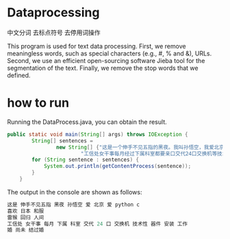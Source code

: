 # Dataprocessing
中文分词 去标点符号 去停用词操作

This program is used for text data processing.
First, we remove meaningless words, such as special characters (e.g., #, % and &), URLs. Second, we use an efficient open-sourcing software Jieba tool for the segmentation of the text. Finally, we remove the stop words that we defined.

# how to run
Running the DataProcess.java, you can obtain the result.

```java
public static void main(String[] args) throws IOException {
		String[] sentences =
				new String[] {"这是一个伸手不见五指的黑夜。我叫孙悟空，我爱北京，我爱Python和C++。", "我不喜欢日本和服。", "雷猴回归人间。",
						"工信处女干事每月经过下属科室都要亲口交代24口交换机等技术性器件的安装工作", "结果婚的和尚未结过婚的"};
		for (String sentence : sentences) {
			System.out.println(getContentProcess(sentence)); 
		}
	}
```
The output in the console are shown as follows:
```java
这是 伸手不见五指 黑夜 孙悟空 爱 北京 爱 python c
喜欢 日本 和服
雷猴 回归 人间
工信处 女干事 每月 下属 科室 交代 24 口 交换机 技术性 器件 安装 工作
婚 尚未 结过婚
```
